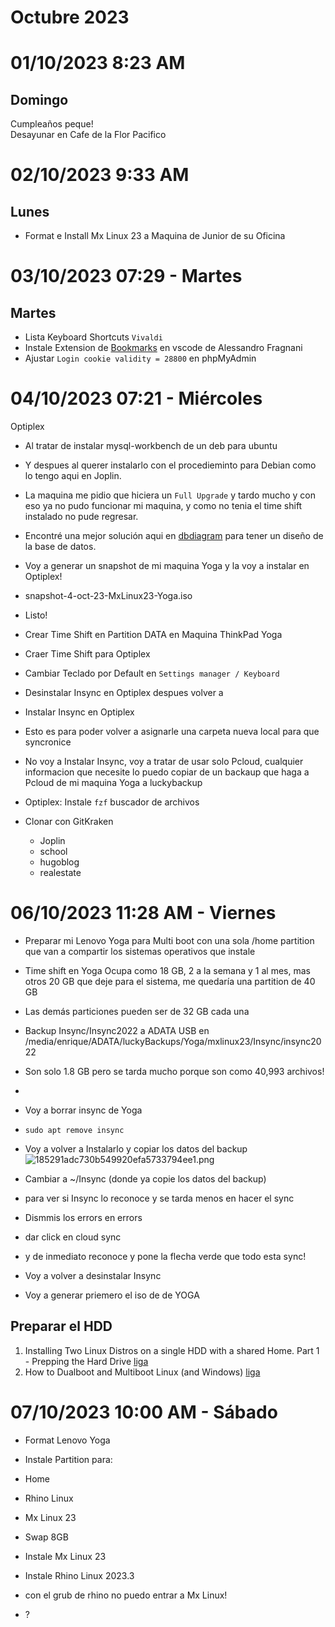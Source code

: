 # Octubre 2023

# 01/10/2023 8:23 AM
## Domingo
Cumpleaños  peque!  
Desayunar en Cafe de la Flor Pacifico

# 02/10/2023 9:33 AM
## Lunes
- Format e Install Mx Linux 23 a Maquina de Junior de su Oficina


# 03/10/2023 07:29 - Martes
## Martes
- Lista Keyboard Shortcuts `Vivaldi`
- Instale Extension de [Bookmarks](https://github.com/alefragnani/vscode-bookmarks/#bookmarks) en vscode de Alessandro Fragnani
- Ajustar `Login cookie validity = 28800` en phpMyAdmin


# 04/10/2023 07:21 - Miércoles

Optiplex
- Al tratar de instalar mysql-workbench de un deb para ubuntu
- Y despues al querer instalarlo con el procedieminto para Debian como lo tengo aqui en Joplin.
- La maquina me pidio que hiciera un `Full Upgrade` y tardo mucho y con eso ya no pudo funcionar mi maquina, y como no tenia el time shift instalado no pude regresar.
- Encontré una mejor solución aqui en [dbdiagram](https://dbdiagram.io/d) para tener un diseño de la base de datos.
- Voy a generar un snapshot de mi maquina Yoga y la voy a instalar en Optiplex!
- snapshot-4-oct-23-MxLinux23-Yoga.iso
- Listo!

- Crear Time Shift en Partition DATA en Maquina ThinkPad Yoga
- Craer Time Shift para Optiplex
- Cambiar Teclado por Default en `Settings manager / Keyboard`
- Desinstalar Insync en Optiplex despues volver a 
- Instalar Insync en Optiplex
- Esto es para poder volver a asignarle una carpeta nueva local para que syncronice
- No voy a Instalar Insync, voy a tratar de usar solo Pcloud, cualquier informacion que necesite lo puedo copiar de un backaup que haga a Pcloud de mi maquina Yoga a luckybackup
- Optiplex: Instale `fzf` buscador de archivos
- Clonar con GitKraken
	- Joplin
	- school
	- hugoblog
	- realestate

# 06/10/2023 11:28 AM - Viernes

- Preparar mi Lenovo Yoga para Multi boot con una sola /home partition que van a compartir los sistemas operativos que instale
- Time shift en Yoga Ocupa como 18 GB, 2 a la semana y 1 al mes, mas otros 20 GB que deje para el sistema, me quedaría una partition de 40 GB
- Las demás particiones pueden ser de 32 GB cada una 
- Backup Insync/Insync2022 a ADATA USB en /media/enrique/ADATA/luckyBackups/Yoga/mxlinux23/Insync/insync2022
- Son solo 1.8 GB pero se tarda mucho porque son como 40,993 archivos!
- 
- Voy a borrar insync de Yoga
- `sudo apt remove insync`
- Voy a volver a Instalarlo y copiar los datos del backup 
![185291adc730b549920efa5733794ee1.png](:/0478e77fede646578791b9ecd3841922)
- Cambiar a ~/Insync (donde ya copie los datos del backup)
- para ver si Insync lo reconoce y se tarda menos en hacer el sync
- Dismmis los errors en errors 
- dar click en cloud sync
- y de inmediato reconoce y pone la flecha verde que todo esta sync!

- Voy a volver a desinstalar Insync
- Voy a generar priemero el iso de de YOGA
 
## Preparar el HDD

1. Installing Two Linux Distros on a single HDD with a shared Home. Part 1 - Prepping the Hard Drive
[liga](https://www.youtube.com/watch?v=T8ZTDzgmtoY)
2. How to Dualboot and Multiboot Linux (and Windows) [liga](https://www.youtube.com/watch?v=Crleyglb4mo)


# 07/10/2023 10:00 AM - Sábado
- Format Lenovo Yoga
- Instale Partition para:
- Home
- Rhino Linux
- Mx Linux 23
- Swap 8GB

- Instale Mx Linux 23 
- Instale Rhino Linux 2023.3

- con el grub de rhino no puedo entrar a Mx Linux!
- ?


